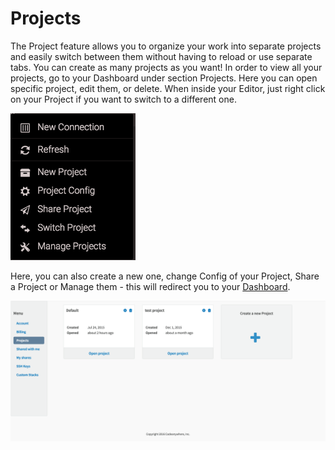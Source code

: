 # Projects

The Project feature allows you to organize your work into separate projects and easily switch between them without having to reload or use separate tabs. You can create as many projects as you want! 
In order to view all your projects, go to your Dashboard under section Projects. Here you can open specific project, edit them, or delete. 
When inside your Editor, just right click on your Project if you want to switch to a different one. 

<img src="images/project.png" width="200" height="auto">

Here, you can also create a new one, change Config of your Project, Share a Project or Manage them - this will redirect you to your [Dashboard](https://codeanywhere.com/dashboard#project). 

![project](images/dashboard-projectlist.png "project")

